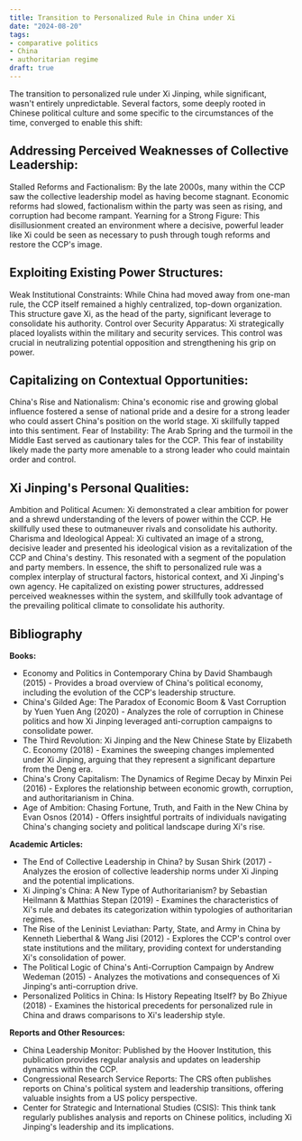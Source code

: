 ```yaml
---
title: Transition to Personalized Rule in China under Xi
date: "2024-08-20"
tags:
- comparative politics
- China
- authoritarian regime
draft: true
---
```


The transition to personalized rule under Xi Jinping, while significant, wasn't entirely unpredictable. Several factors, some deeply rooted in Chinese political culture and some specific to the circumstances of the time, converged to enable this shift:

## Addressing Perceived Weaknesses of Collective Leadership:

Stalled Reforms and Factionalism: By the late 2000s, many within the CCP saw the collective leadership model as having become stagnant. Economic reforms had slowed, factionalism within the party was seen as rising, and corruption had become rampant.
Yearning for a Strong Figure: This disillusionment created an environment where a decisive, powerful leader like Xi could be seen as necessary to push through tough reforms and restore the CCP's image.

## Exploiting Existing Power Structures:

Weak Institutional Constraints: While China had moved away from one-man rule, the CCP itself remained a highly centralized, top-down organization. This structure gave Xi, as the head of the party, significant leverage to consolidate his authority.
Control over Security Apparatus: Xi strategically placed loyalists within the military and security services. This control was crucial in neutralizing potential opposition and strengthening his grip on power.

## Capitalizing on Contextual Opportunities:

China's Rise and Nationalism: China's economic rise and growing global influence fostered a sense of national pride and a desire for a strong leader who could assert China's position on the world stage. Xi skillfully tapped into this sentiment.
Fear of Instability: The Arab Spring and the turmoil in the Middle East served as cautionary tales for the CCP. This fear of instability likely made the party more amenable to a strong leader who could maintain order and control.

## Xi Jinping's Personal Qualities:

Ambition and Political Acumen: Xi demonstrated a clear ambition for power and a shrewd understanding of the levers of power within the CCP. He skillfully used these to outmaneuver rivals and consolidate his authority.
Charisma and Ideological Appeal: Xi cultivated an image of a strong, decisive leader and presented his ideological vision as a revitalization of the CCP and China's destiny. This resonated with a segment of the population and party members.
In essence, the shift to personalized rule was a complex interplay of structural factors, historical context, and Xi Jinping's own agency. He capitalized on existing power structures, addressed perceived weaknesses within the system, and skillfully took advantage of the prevailing political climate to consolidate his authority.

## Bibliography

**Books:**

- Economy and Politics in Contemporary China by David Shambaugh (2015) - Provides a broad overview of China's political economy, including the evolution of the CCP's leadership structure.
- China's Gilded Age: The Paradox of Economic Boom & Vast Corruption by Yuen Yuen Ang (2020) - Analyzes the role of corruption in Chinese politics and how Xi Jinping leveraged anti-corruption campaigns to consolidate power.
- The Third Revolution: Xi Jinping and the New Chinese State by Elizabeth C. Economy (2018) - Examines the sweeping changes implemented under Xi Jinping, arguing that they represent a significant departure from the Deng era.
- China's Crony Capitalism: The Dynamics of Regime Decay by Minxin Pei (2016) - Explores the relationship between economic growth, corruption, and authoritarianism in China.
- Age of Ambition: Chasing Fortune, Truth, and Faith in the New China by Evan Osnos (2014) - Offers insightful portraits of individuals navigating China's changing society and political landscape during Xi's rise.

**Academic Articles:**

- The End of Collective Leadership in China? by Susan Shirk (2017) - Analyzes the erosion of collective leadership norms under Xi Jinping and the potential implications.
- Xi Jinping's China: A New Type of Authoritarianism? by Sebastian Heilmann & Matthias Stepan (2019) - Examines the characteristics of Xi's rule and debates its categorization within typologies of authoritarian regimes.
- The Rise of the Leninist Leviathan: Party, State, and Army in China by Kenneth Lieberthal & Wang Jisi (2012) - Explores the CCP's control over state institutions and the military, providing context for understanding Xi's consolidation of power.
- The Political Logic of China's Anti-Corruption Campaign by Andrew Wedeman (2015) - Analyzes the motivations and consequences of Xi Jinping's anti-corruption drive.
- Personalized Politics in China: Is History Repeating Itself? by Bo Zhiyue (2018) - Examines the historical precedents for personalized rule in China and draws comparisons to Xi's leadership style.

**Reports and Other Resources:**

- China Leadership Monitor: Published by the Hoover Institution, this publication provides regular analysis and updates on leadership dynamics within the CCP.
- Congressional Research Service Reports: The CRS often publishes reports on China's political system and leadership transitions, offering valuable insights from a US policy perspective.
- Center for Strategic and International Studies (CSIS): This think tank regularly publishes analysis and reports on Chinese politics, including Xi Jinping's leadership and its implications.